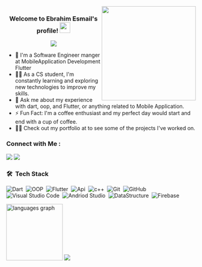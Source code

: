 
<img width="250" align="right" src="https://c.tenor.com/_DOBjnGspYAAAAAM/code-coding.gif">

<h3 align="center">
  Welcome to Ebrahim Esmail's profile!
  <img src="https://media.giphy.com/media/hvRJCLFzcasrR4ia7z/giphy.gif" width="28">
</h3>

<!-- Typing SVG by DenverCoder1 - https://github.com/DenverCoder1/readme-typing-svg -->
<p align="center">
  <a href="https://github.com/DenverCoder1/readme-typing-svg"><img src="https://readme-typing-svg.herokuapp.com/?lines=MobileApplication%20Software%20Engineering%20Manger;Always%20learning%20new%20things&font=Fira%20Code&center=true&width=440&height=45&color=f75c7e&vCenter=true&size=22"></a>
</p> 


- 🏢 I'm a Software Engineer manger at MobileApplication Development Flutter
- 👨‍💻 As a CS student, I'm constantly learning and exploring new technologies to improve my skills.
- 💬 Ask me about my experience with dart, oop, and Flutter, or anything related to Mobile Application.
- ⚡ Fun Fact: I'm a coffee enthusiast and my perfect day would start and end with a cup of coffee.
- 👨‍💻 Check out my portfolio at  to see some of the projects I've worked on.


### Connect with Me :

<a href="https://linkedin.com/in/ebrahim-esmail-818856246" target="_blank"><img src="https://img.shields.io/badge/-Ebrahim%20Esmail-0077B5?style=for-the-badge&logo=Linkedin&logoColor=white"/></a>
<a href="https://t.me/ibraahiom" target="_blank"><img src="https://img.shields.io/badge/Ebrahim%20Esmail-0077B5?style=for-the-badge&logo=Telegram&logoColor=white"/></a>
### 🛠 &nbsp;Tech Stack
![Dart](https://img.shields.io/badge/-Dart-05122A?style=flat&logo=Dart)&nbsp;
![OOP](https://img.shields.io/badge/-OOP-05122A?style=flat&logo=OOP&logoColor=563D7C)&nbsp;
![Flutter](https://img.shields.io/badge/-Flutter-05122A?style=flat&logo=Flutter)&nbsp;
![Api](https://img.shields.io/badge/-CSS-05122A?style=flat&logo=Api&logoColor=1572B6)&nbsp;
![c++](https://img.shields.io/badge/-Node.js-05122A?style=flat&logo=c++&logoColor=339933)&nbsp;
![Git](https://img.shields.io/badge/-Git-05122A?style=flat&logo=git)&nbsp;
![GitHub](https://img.shields.io/badge/-GitHub-05122A?style=flat&logo=github)&nbsp;
![Visual Studio Code](https://img.shields.io/badge/-Visual%20Studio%20Code-05122A?style=flat&logo=visual-studio-code&logoColor=007ACC)&nbsp;
![Andriod Studio](https://img.shields.io/badge/-Andoid%20Studio-05122A?style=flat&logo=Android-studio&logoColor=007ACC)&nbsp;
![DataStructure](https://img.shields.io/badge/-DataStructure-05122A?style=flat&logo=DataStructure)&nbsp;
![Firebase](https://img.shields.io/badge/-Firebase-05122A?style=flat&logo=Firebase)&nbsp;


<img src="https://github-readme-stats.vercel.app/api/top-langs?username=MahmoudAbuelazm&locale=en&hide_title=false&layout=compact&card_width=320&langs_count=5&theme=dracula&hide_border=false&order=2"  height="150" alt="languages graph"  />
</div>
<a href="https://komarev.com/ghpvc/?username=yousefdergham&style=for-the-badge">
    <img src="https://komarev.com/ghpvc/?username=yousefdergham&style=for-the-badge">
</a>

